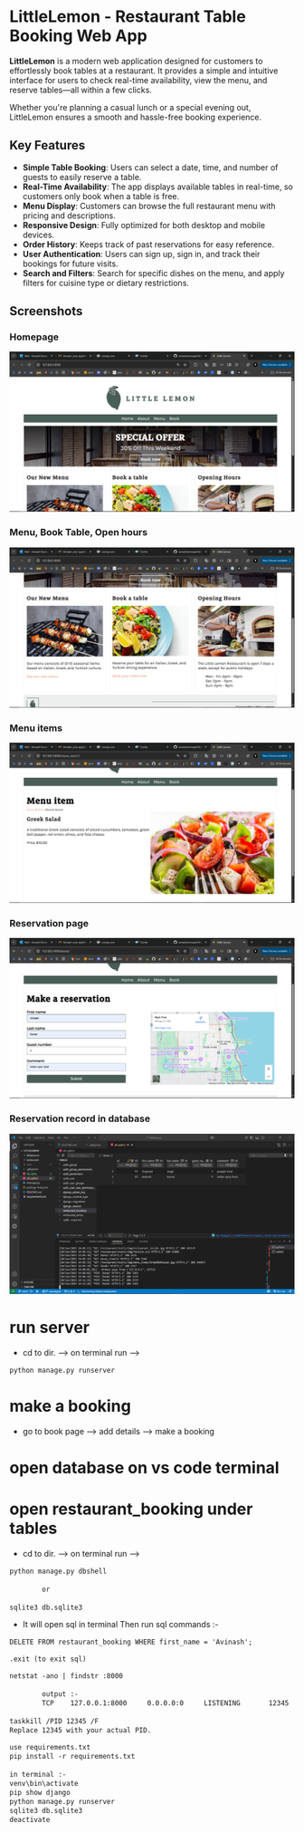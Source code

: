# LittleLemon - Restaurant Table Booking Web App
**LittleLemon** is a modern web application designed for customers to effortlessly book tables at a restaurant. It provides a simple and intuitive interface for users to check real-time availability, view the menu, and reserve tables—all within a few clicks.

Whether you're planning a casual lunch or a special evening out, LittleLemon ensures a smooth and hassle-free booking experience.

## Key Features

- **Simple Table Booking**: Users can select a date, time, and number of guests to easily reserve a table.
- **Real-Time Availability**: The app displays available tables in real-time, so customers only book when a table is free.
- **Menu Display**: Customers can browse the full restaurant menu with pricing and descriptions.
- **Responsive Design**: Fully optimized for both desktop and mobile devices.
- **Order History**: Keeps track of past reservations for easy reference.
- **User Authentication**: Users can sign up, sign in, and track their bookings for future visits.
- **Search and Filters**: Search for specific dishes on the menu, and apply filters for cuisine type or dietary restrictions.


## Screenshots

### Homepage
![Homepage](assets/Screenshot_171.png)

### Menu, Book Table, Open hours
![Menu, Book Table, Open hours](assets/Screenshot_172.png)

### Menu items
![Menu items](assets/Screenshot_173.png)

### Reservation page
![Reservation page](assets/Screenshot_174.png)

### Reservation record in database
![Reservation record in database](assets/Screenshot_176.png)


# run server 
* cd to dir. --> on terminal run --> 
``` 
python manage.py runserver
```
# make a booking
* go to book page --> add details --> make a booking

# open database on vs code terminal
# open restaurant_booking under tables
* cd to dir. --> on terminal run -->
```
python manage.py dbshell

        or

sqlite3 db.sqlite3
```
* It will open sql in terminal Then run sql commands  :-
```
DELETE FROM restaurant_booking WHERE first_name = 'Avinash';
```
```
.exit (to exit sql)
```

```
netstat -ano | findstr :8000

        output :- 
        TCP    127.0.0.1:8000     0.0.0.0:0     LISTENING       12345

taskkill /PID 12345 /F
Replace 12345 with your actual PID.
```

```
use requirements.txt
pip install -r requirements.txt

in terminal :-
venv\bin\activate
pip show django 
python manage.py runserver
sqlite3 db.sqlite3
deactivate
```